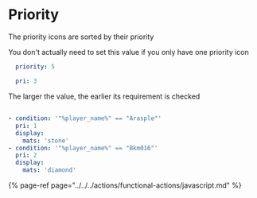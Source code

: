 # Priority

The priority icons are sorted by their priority

You don't actually need to set this value if you only have one priority icon



```yaml
  priority: 5
```

```yaml
  pri: 3
```

The larger the value, the earlier its requirement is checked

## 

```yaml
- condition: '"%player_name%" == "Arasple"'
  pri: 1
  display:
    mats: 'stone'
- condition: '"%player_name%" == "Bkm016"'
  pri: 2
  display:
    mats: 'diamond'
```

{% page-ref page="../../../actions/functional-actions/javascript.md" %}

